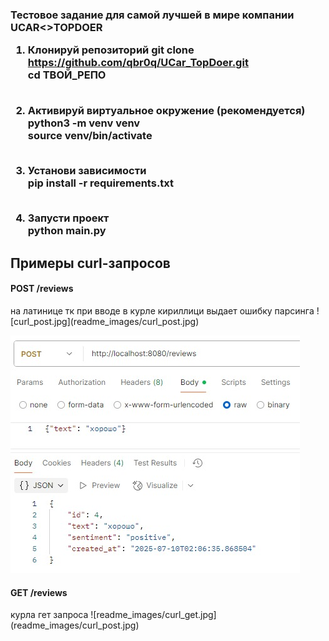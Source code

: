 <h3>Тестовое задание для самой лучшей в мире компании UCAR<>TOPDOER

1. Клонируй репозиторий
git clone https://github.com/qbr0q/UCar_TopDoer.git <br>
cd ТВОЙ_РЕПО<br><br>

3. Активируй виртуальное окружение (рекомендуется)<br>
python3 -m venv venv<br>
source venv/bin/activate<br><br>

4. Установи зависимости<br>
pip install -r requirements.txt<br><br>

5. Запусти проект<br>
python main.py</h3>

## Примеры curl-запросов
<h4>POST /reviews</h4>
на латинице тк при вводе в курле кириллици выдает ошибку парсинга 
![curl_post.jpg](readme_images/curl_post.jpg)

![readme_images/postman_post.jpg](readme_images/postman_post.jpg)

<h4>GET /reviews</h4>
курла гет запроса
![readme_images/curl_get.jpg](readme_images/curl_post.jpg)
